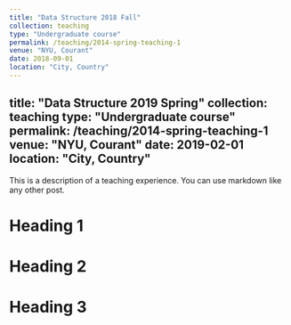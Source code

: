 ```yaml
---
title: "Data Structure 2018 Fall"
collection: teaching
type: "Undergraduate course"
permalink: /teaching/2014-spring-teaching-1
venue: "NYU, Courant"
date: 2018-09-01
location: "City, Country"
---
```

title: "Data Structure 2019 Spring"
collection: teaching
type: "Undergraduate course"
permalink: /teaching/2014-spring-teaching-1
venue: "NYU, Courant"
date: 2019-02-01
location: "City, Country"
---

This is a description of a teaching experience. You can use markdown like any other post.

Heading 1
======

Heading 2
======

Heading 3
======
